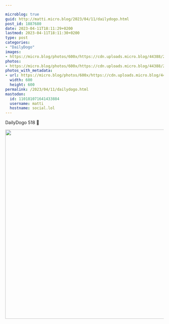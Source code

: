 ```yaml
---

microblog: true
guid: http://matti.micro.blog/2023/04/11/dailydogo.html
post_id: 1887680
date: 2023-04-11T18:11:29+0200
lastmod: 2023-04-11T18:11:30+0200
type: post
categories:
- "DailyDogo"
images:
- https://micro.blog/photos/600x/https://cdn.uploads.micro.blog/44388/2023/1c89bea646.jpg
photos:
- https://micro.blog/photos/600x/https://cdn.uploads.micro.blog/44388/2023/1c89bea646.jpg
photos_with_metadata:
- url: https://micro.blog/photos/600x/https://cdn.uploads.micro.blog/44388/2023/1c89bea646.jpg
  width: 600
  height: 600
permalink: /2023/04/11/dailydogo.html
mastodon:
  id: 110181071641433884
  username: matti
  hostname: social.lol
---
```

DailyDogo 518 🐶

<img src="https://micro.blog/photos/600x/https://blog.martin-haehnel.de/uploads/2023/1c89bea646.jpg" width="600" height="600" alt="" />
